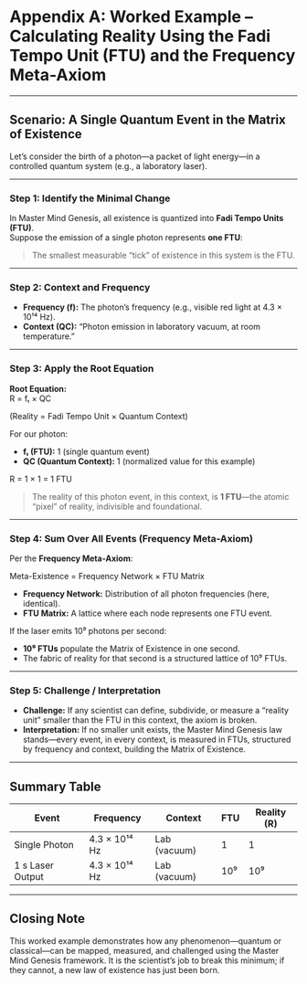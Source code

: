 # Appendix A: Worked Example – Calculating Reality Using the Fadi Tempo Unit (FTU) and the Frequency Meta-Axiom

---

## Scenario: A Single Quantum Event in the Matrix of Existence

Let’s consider the birth of a photon—a packet of light energy—in a controlled quantum system (e.g., a laboratory laser).

---

### Step 1: Identify the Minimal Change

In Master Mind Genesis, all existence is quantized into **Fadi Tempo Units (FTU)**.  
Suppose the emission of a single photon represents **one FTU**:  
> The smallest measurable “tick” of existence in this system is the FTU.

---

### Step 2: Context and Frequency

- **Frequency (f):** The photon’s frequency (e.g., visible red light at 4.3 × 10¹⁴ Hz).  
- **Context (QC):** “Photon emission in laboratory vacuum, at room temperature.”

---

### Step 3: Apply the Root Equation

**Root Equation:**  
R = fₜ × QC

(Reality = Fadi Tempo Unit × Quantum Context)

For our photon:  
- **fₜ (FTU):** 1 (single quantum event)  
- **QC (Quantum Context):** 1 (normalized value for this example)

R = 1 × 1 = 1 FTU


> The reality of this photon event, in this context, is **1 FTU**—the atomic “pixel” of reality, indivisible and foundational.

---

### Step 4: Sum Over All Events (Frequency Meta-Axiom)

Per the **Frequency Meta-Axiom**:  

Meta-Existence = Frequency Network × FTU Matrix


- **Frequency Network:** Distribution of all photon frequencies (here, identical).  
- **FTU Matrix:** A lattice where each node represents one FTU event.

If the laser emits 10⁹ photons per second:  
- **10⁹ FTUs** populate the Matrix of Existence in one second.  
- The fabric of reality for that second is a structured lattice of 10⁹ FTUs.

---

### Step 5: Challenge / Interpretation

- **Challenge:** If any scientist can define, subdivide, or measure a “reality unit” smaller than the FTU in this context, the axiom is broken.  
- **Interpretation:** If no smaller unit exists, the Master Mind Genesis law stands—every event, in every context, is measured in FTUs, structured by frequency and context, building the Matrix of Existence.

---

## Summary Table

| Event              | Frequency       | Context        | FTU    | Reality (R) |
| ------------------ | --------------- | -------------- | ------ | ----------- |
| Single Photon      | 4.3 × 10¹⁴ Hz   | Lab (vacuum)   | 1      | 1           |
| 1 s Laser Output   | 4.3 × 10¹⁴ Hz   | Lab (vacuum)   | 10⁹    | 10⁹         |

---

## Closing Note

This worked example demonstrates how any phenomenon—quantum or classical—can be mapped, measured, and challenged using the Master Mind Genesis framework. It is the scientist’s job to break this minimum; if they cannot, a new law of existence has just been born.
